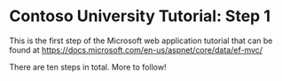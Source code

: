 # Contoso University Tutorial: Step 1

This is the first step of the Microsoft web application tutorial that can be found at https://docs.microsoft.com/en-us/aspnet/core/data/ef-mvc/ 

There are ten steps in total. More to follow!
